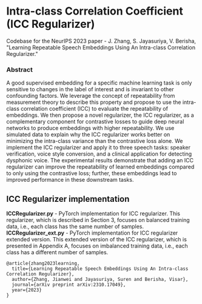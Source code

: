 # Intra-class Correlation Coefficient (ICC Regularizer)

Codebase for the NeurIPS 2023 paper - J. Zhang, S. Jayasuriya, V. Berisha, "Learning Repeatable Speech Embeddings Using An Intra-class Correlation Regularizer."

### Abstract

A good supervised embedding for a specific machine learning task is only sensitive to changes in the label of interest and is invariant to other confounding factors. We leverage the concept of repeatability from measurement theory to describe this property and propose to use the intra-class correlation coefficient (ICC) to evaluate the repeatability of embeddings. We then propose a novel regularizer, the ICC regularizer, as a complementary component for contrastive losses to guide deep neural networks to produce embeddings with higher repeatability. We use simulated data to explain why the ICC regularizer works better on minimizing the intra-class variance than the contrastive loss alone. We implement the ICC regularizer and apply it to three speech tasks: speaker verification, voice style conversion, and a clinical application for detecting dysphonic voice. The experimental results demonstrate that adding an ICC regularizer can improve the repeatability of learned embeddings compared to only using the contrastive loss; further, these embeddings lead to improved performance in these downstream tasks.

## ICC Regularizer implementation

**ICCRegularizer.py** - PyTorch implementation for ICC regularizer. This regularizer, which is described in Section 3, focuses on balanced training data, i.e., each class has the same number of samples.
**ICCRegularizer_ext.py** - PyTorch implementation for ICC regularizer extended version. This extended version of the ICC regularizer, which is presented in Appendix A, focuses on imbalanced training data, i.e., each class has a different number of samples.

```
@article{zhang2023learning,
  title={Learning Repeatable Speech Embeddings Using An Intra-class Correlation Regularizer},
  author={Zhang, Jianwei and Jayasuriya, Suren and Berisha, Visar},
  journal={arXiv preprint arXiv:2310.17049},
  year={2023}
}
```
